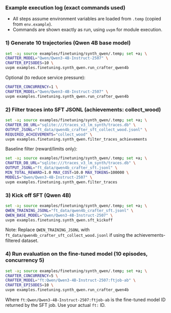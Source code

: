 ### Example execution log (exact commands used)

- All steps assume environment variables are loaded from `.temp` (copied from `env.example`).
- Commands are shown exactly as run, using `uvpm` for module execution.

### 1) Generate 10 trajectories (Qwen 4B base model)

```bash
set -a; source examples/finetuning/synth_qwen/.temp; set +a; \
CRAFTER_MODEL="Qwen/Qwen3-4B-Instruct-2507" \
CRAFTER_EPISODES=10 \
uvpm examples.finetuning.synth_qwen.run_crafter_qwen4b
```

Optional (to reduce service pressure):
```bash
CRAFTER_CONCURRENCY=1 \
CRAFTER_MODEL="Qwen/Qwen3-4B-Instruct-2507" \
uvpm examples.finetuning.synth_qwen.run_crafter_qwen4b
```

### 2) Filter traces into SFT JSONL (achievements: collect_wood)

```bash
set -a; source examples/finetuning/synth_qwen/.temp; set +a; \
CRAFTER_DB_URL="sqlite:///traces_v3_lm_synth/traces.db" \
OUTPUT_JSONL="ft_data/qwen4b_crafter_sft_collect_wood.jsonl" \
REQUIRED_ACHIEVEMENTS="collect_wood" \
uvpm examples.finetuning.synth_qwen.filter_traces_achievements
```

Baseline filter (reward/limits only):
```bash
set -a; source examples/finetuning/synth_qwen/.temp; set +a; \
CRAFTER_DB_URL="sqlite:///traces_v3_lm_synth/traces.db" \
OUTPUT_JSONL="ft_data/qwen4b_crafter_sft.jsonl" \
MIN_TOTAL_REWARD=1.0 MAX_COST=10.0 MAX_TOKENS=100000 \
MODELS="Qwen/Qwen3-4B-Instruct-2507" \
uvpm examples.finetuning.synth_qwen.filter_traces
```

### 3) Kick off SFT (Qwen 4B)

```bash
set -a; source examples/finetuning/synth_qwen/.temp; set +a; \
QWEN_TRAINING_JSONL="ft_data/qwen4b_crafter_sft.jsonl" \
QWEN_BASE_MODEL="Qwen/Qwen3-4B-Instruct-2507" \
uvpm examples.finetuning.synth_qwen.sft_kickoff
```

Note: Replace `QWEN_TRAINING_JSONL` with `ft_data/qwen4b_crafter_sft_collect_wood.jsonl` if using the achievements-filtered dataset.

### 4) Run evaluation on the fine-tuned model (10 episodes, concurrency 5)

```bash
set -a; source examples/finetuning/synth_qwen/.temp; set +a; \
CRAFTER_CONCURRENCY=5 \
CRAFTER_MODEL="ft:Qwen/Qwen3-4B-Instruct-2507:ftjob-ab" \
CRAFTER_EPISODES=10 \
uvpm examples.finetuning.synth_qwen.run_crafter_qwen4b
```

Where `ft:Qwen/Qwen3-4B-Instruct-2507:ftjob-ab` is the fine-tuned model ID returned by the SFT job. Use your actual `ft:` ID.

